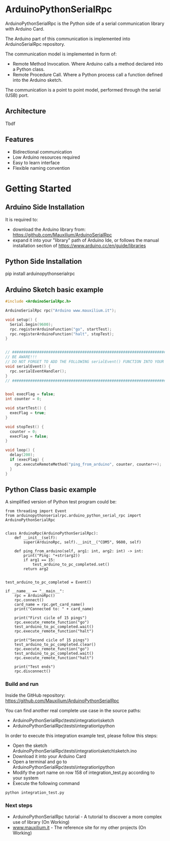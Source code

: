 # ArduinoPythonSerialRpc

ArduinoPythonSerialRpc is the Python side of a serial communication library with Arduino Card.

The Arduino part of this communication is implemented into ArduinoSerialRpc repository.

The communication model is implemented in form of:
* Remote Method Invocation. Where Arduino calls a method declared into a Python class.
* Remote Procedure Call. Where a Python process call a function defined into the Arduino sketch.

The communication is a point to point model, performed through the serial (USB) port.
 
## Architecture

Tbdf

## Features

* Bidirectional communication
* Low Arduino resources required
* Easy to learn interface
* Flexible naming convention

# Getting Started

## Arduino Side Installation
It is required to:
 * download the Arduino library from: https://github.com/Mauxilium/ArduinoSerialRpc
 * expand it into your "library" path of Arduino Ide,
  or follows the manual installation section of https://www.arduino.cc/en/guide/libraries
  
## Python Side Installation
pip install arduinopythonserialrpc

## Arduino Sketch basic example
```c++
#include <ArduinoSerialRpc.h>

ArduinoSerialRpc rpc("Arduino www.mauxilium.it");

void setup() {
  Serial.begin(9600);
  rpc.registerArduinoFunction("go", startTest);
  rpc.registerArduinoFunction("halt", stopTest);
}


// ##########################################################################
// BE AWARE!!!
// DO NOT FORGET TO ADD THE FOLLOWING serialEvent() FUNCTION INTO YOUR SKETCH
void serialEvent() {
  rpc.serialEventHandler();
}
// ##########################################################################


bool execFlag = false;
int counter = 0;

void startTest() {
  execFlag = true;
}

void stopTest() {
  counter = 0;
  execFlag = false;
}

void loop() {
  delay(200);
  if (execFlag) {
    rpc.executeRemoteMethod("ping_from_arduino", counter, counter++);
  }
}

```

## Python Class basic example
A simplified version of Python test program could be:
```code
from threading import Event
from arduinopythonserialrpc.arduino_python_serial_rpc import ArduinoPythonSerialRpc


class ArduinoRpc(ArduinoPythonSerialRpc):
    def __init__(self):
        super(ArduinoRpc, self).__init__("COM5", 9600, self)

    def ping_from_arduino(self, arg1: int, arg2: int) -> int:
        print("Ping: "+str(arg2))
        if arg1 == 15:
            test_arduino_to_pc_completed.set()
        return arg2


test_arduino_to_pc_completed = Event()

if __name__ == "__main__":
    rpc = ArduinoRpc()
    rpc.connect()
    card_name = rpc.get_card_name()
    print("Connected to: " + card_name)

    print("First cicle of 15 pings")
    rpc.execute_remote_function("go")
    test_arduino_to_pc_completed.wait()
    rpc.execute_remote_function("halt")

    print("Second cicle of 15 pings")
    test_arduino_to_pc_completed.clear()
    rpc.execute_remote_function("go")
    test_arduino_to_pc_completed.wait()
    rpc.execute_remote_function("halt")

    print("Test ends")
    rpc.disconnect()
```

### Build and run
Inside the GitHub repository:
https://github.com/Mauxilium/ArduinoPythonSerialRpc

You can find another real complete use case in the source paths:
* ArduinoPythonSerialRpc\tests\integration\sketch
* ArduinoPythonSerialRpc\tests\integration\python
 
In order to execute this integration example test, please follow this steps:
* Open the sketch ArduinoPythonSerialRpc\tests\integration\sketch\sketch.ino
* Download it into your Arduino Card
* Open a terminal and go to ArduinoPythonSerialRpc\tests\integration\python
* Modify the port name on row 158 of integration_test.py according to your system 
* Execute the following command
```bash
python integration_test.py
```

### Next steps
* ArduinoPythonSerialRpc tutorial - A tutorial to discover a more complex use of library (On Working)
* www.mauxilium.it - The reference site for my other projects (On Working)

